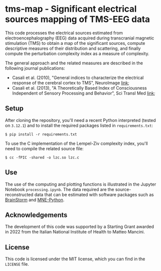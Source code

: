 # tms-map - Significant electrical sources mapping of TMS-EEG data

This code processes the electrical sources estimated from electroencephalography (EEG) data acquired during transcranial magnetic stimulation (TMS) to obtain a map of the significant sources, compute descriptive measures of their distribution and scattering, and finally compute the perturbation complexity index as a measure of complexity.

The general approach and the related measures are described in the following journal publications:

- Casali et al. (2010), "General indices to characterize the electrical response of the cerebral cortex to TMS", NeuroImage [link](https://www.sciencedirect.com/science/article/pii/S1053811909010052?via%3Dihub);
- Casali et al. (2013), "A Theoretically Based Index of Consciousness Independent of Sensory Processing and Behavior", Sci Transl Med [link](https://www.science.org/doi/10.1126/scitranslmed.3006294);

## Setup

After cloning the repository, you'll need a recent Python interpreted (tested on `3.12.1`) and to install the required packages listed in `requirements.txt`:

    $ pip install -r requirements.txt

To use the C implementation of the Lempel-Ziv complexity index, you'll need to compile the related source file:

	$ cc -fPIC -shared -o lzc.so lzc.c

## Use

The use of the computing and plotting functions is illustrated in the Jupyter Notebook `processing.ipynb`. The data required are the source-reconstructed data that can be estimated with software packages such as [BrainStorm](https://neuroimage.usc.edu/brainstorm) and [MNE-Python](https://mne.tools/stable/index.html).

## Acknowledgements

The development of this code was supported by a Starting Grant awarded in 2022 from the Italian National Institute of Health to Matteo Mancini. 

## License

This code is licensed under the MIT license, which you can find in
the `LICENSE` file.
